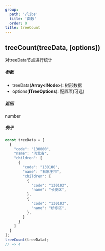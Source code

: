 ```yaml
---
group:
  path: '/libs'
  title: '函数'
  order: 0
title: treeCount
---
```



## **treeCount(treeData, [options])**
对treeData节点进行统计

##### **参数**
- treeData(**Array\<INode\>**): 树形数据
- options(**ITreeOptions**): 配置项(可选)

##### **返回**
number

##### **例子**
```javascript
const treeData = [
  {
    "code": "130000",
    "name": "河北省",
    "children": [
      {
        "code": "130100",
        "name": "石家庄市",
        "children": [
          {
            "code": "130102",
            "name": "长安区",
          },
          {
            "code": "130103",
            "name": "桥东区",
          },
        ]
      }
    ]
  }
];
treeCount(treeData);
// => 4
```